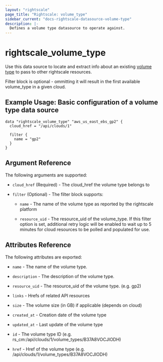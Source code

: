 ```yaml
---
layout: "rightscale"
page_title: "Rightscale: volume_type"
sidebar_current: "docs-rightscale-datasource-volume-type"
description: |-
  Defines a volume type datasource to operate against.
---
```


# rightscale_volume_type

Use this data source to locate and extract info about an existing [volume type](http://reference.rightscale.com/api1.5/media_types/MediaTypeVolumeType.html) to pass to other rightscale resources.

Filter block is optional - ommitting it will result in the first available volume_type in a given cloud.

## Example Usage: Basic configuration of a volume type data source

```hcl
data "rightscale_volume_type" "aws_us_east_ebs_gp2" {
  cloud_href = "/api/clouds/1"

  filter {
    name = "gp2"
  }
}

```

## Argument Reference

The following arguments are supported:

* `cloud_href` (Required) - The cloud_href the volume type belongs to

* `filter` (Optional) - The filter block supports:

  * `name` - The name of the volume type as reported by the rightscale platform

  * `resource_uid` - The resource_uid of the volume_type.  If this filter option is set, additional retry logic will be enabled to wait up to 5 minutes for cloud resources to be polled and populated for use.

## Attributes Reference

The following attributes are exported:

* `name` - The name of the volume type.

* `description` - The description of the volume type.

* `resource_uid` - The resource_uid of the volume type. (e.g. gp2)

* `links` - Hrefs of related API resources

* `size` - The volume size (in GB) if applicable (depends on cloud)

* `created_at` - Creation date of the volume type

* `updated_at` - Last update of the volume type

* `id` - The volume type ID (e.g. rs_cm:/api/clouds/1/volume_types/B37A8VOCJIODH)

* `href` - Href of the volume type (e.g. /api/clouds/1/volume_types/B37A8VOCJIODH)